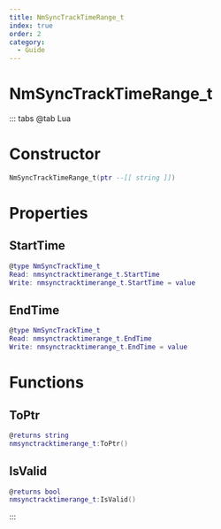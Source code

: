 ```yaml
---
title: NmSyncTrackTimeRange_t
index: true
order: 2
category:
  - Guide
---
```


# NmSyncTrackTimeRange_t

::: tabs
@tab Lua
# Constructor
```lua
NmSyncTrackTimeRange_t(ptr --[[ string ]])
```
# Properties
## StartTime 
```lua
@type NmSyncTrackTime_t
Read: nmsynctracktimerange_t.StartTime
Write: nmsynctracktimerange_t.StartTime = value
```
## EndTime 
```lua
@type NmSyncTrackTime_t
Read: nmsynctracktimerange_t.EndTime
Write: nmsynctracktimerange_t.EndTime = value
```
# Functions
## ToPtr
```lua
@returns string
nmsynctracktimerange_t:ToPtr()
```
## IsValid
```lua
@returns bool
nmsynctracktimerange_t:IsValid()
```

:::
